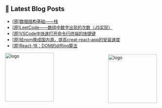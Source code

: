 ## 📕 Latest Blog Posts

<!-- BLOG-POST-LIST:START -->
- [[原]数据结构基础——栈](https://blog.csdn.net/sinat_41696687/article/details/115264643)
- [[原]LeetCode——数组中数字出现的次数（JS实现）](https://blog.csdn.net/sinat_41696687/article/details/115261191)
- [[原]VSCode中快速打开命令行终端的快捷键](https://blog.csdn.net/sinat_41696687/article/details/115251983)
- [[原]给npm换成国内源，提高creat-react-app的安装速度](https://blog.csdn.net/sinat_41696687/article/details/115251615)
- [[原]React-18：DOM的diffing算法](https://blog.csdn.net/sinat_41696687/article/details/115245768)
<!-- BLOG-POST-LIST:END -->
<img src="https://github-readme-stats.vercel.app/api?username=qq1120637483&show_icons=true" alt="logo" height="160" align="right" style="margin: 5px; margin-bottom: 20px;" />

<img src="https://github-profile-trophy.vercel.app/?username=qq1120637483&theme=flat&column=7" alt="logo" height="160" align="center" style="margin: auto; margin-bottom: 20px;" />


<!--
**qq1120637483/qq1120637483** is a ✨ _special_ ✨ repository because its `README.md` (this file) appears on your GitHub profile.

Here are some ideas to get you started:

- 🔭 I’m currently working on ...
- 🌱 I’m currently learning ...
- 👯 I’m looking to collaborate on ...
- 🤔 I’m looking for help with ...
- 💬 Ask me about ...
- 📫 How to reach me: ...
- 😄 Pronouns: ...
- ⚡ Fun fact: ...
-->
